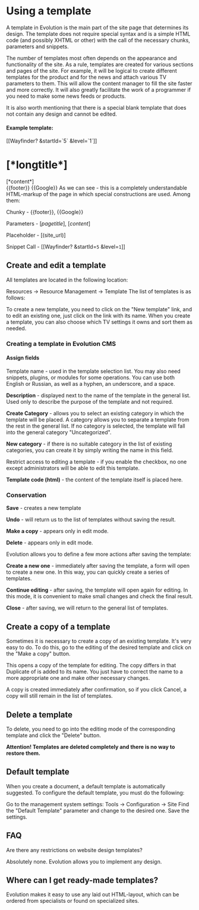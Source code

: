 # Using a template
A template in Evolution is the main part of the site page that determines its design. The template does not require special syntax and is a simple HTML code (and possibly XHTML or other) with the call of the necessary chunks, parameters and snippets.

The number of templates most often depends on the appearance and functionality of the site. As a rule, templates are created for various sections and pages of the site. For example, it will be logical to create different templates for the product and for the news and attach various TV parameters to them. This will allow the content manager to fill the site faster and more correctly. It will also greatly facilitate the work of a programmer if you need to make some news feeds or products.

It is also worth mentioning that there is a special blank template that does not contain any design and cannot be edited.

#### Example template:
<html>
    <head>
        <title>[*pagetitle*]</title>
        <link href="[(site_url)]/style.css" rel="stylesheet">
    </head>
    <body>
        <div class="menu">
            [[Wayfinder? &startId=`5` &level=`1`]]
        </div>
        <div class="outer">
            <div class="main">
            <h1>[*longtitle*]</h1>
                [*content*]
            </div>
        </div>
        {{footer}}
        {{Google}}
    </body>
</html>
As we can see - this is a completely understandable HTML-markup of the page in which special constructions are used. Among them:

Chunky - {{footer}}, {{Google}}

Parameters - [*pagetitle*], [*content*]

Placeholder - [(site_url)]

Snippet Call - [[Wayfinder? &startId=`5` &level=`1`]]

## Create and edit a template
All templates are located in the following location:

Resources → Resource Management → Template The list of templates is as follows:

To create a new template, you need to click on the "New template" link, and to edit an existing one, just click on the link with its name. When you create a template, you can also choose which TV settings it owns and sort them as needed.

### Creating a template in Evolution CMS
#### Assign fields
Template name - used in the template selection list. You may also need snippets, plugins, or modules for some operations. You can use both English or Russian, as well as a hyphen, an underscore, and a space.

**Description** - displayed next to the name of the template in the general list. Used only to describe the purpose of the template and not required.

**Create Category** - allows you to select an existing category in which the template will be placed. A category allows you to separate a template from the rest in the general list. If no category is selected, the template will fall into the general category "Uncategorized".

**New category** - if there is no suitable category in the list of existing categories, you can create it by simply writing the name in this field.

Restrict access to editing a template - if you enable the checkbox, no one except administrators will be able to edit this template.

**Template code (html)** - the content of the template itself is placed here.

### Conservation
**Save** - creates a new template

**Undo** - will return us to the list of templates without saving the result.

**Make a copy** - appears only in edit mode.

**Delete** - appears only in edit mode.

Evolution allows you to define a few more actions after saving the template:

**Create a new one** - immediately after saving the template, a form will open to create a new one. In this way, you can quickly create a series of templates.

**Continue editing** - after saving, the template will open again for editing. In this mode, it is convenient to make small changes and check the final result.

**Close** - after saving, we will return to the general list of templates.

## Create a copy of a template
Sometimes it is necessary to create a copy of an existing template. It's very easy to do. To do this, go to the editing of the desired template and click on the "Make a copy" button.

This opens a copy of the template for editing. The copy differs in that Duplicate of is added to its name. You just have to correct the name to a more appropriate one and make other necessary changes.

A copy is created immediately after confirmation, so if you click Cancel, a copy will still remain in the list of templates.

## Delete a template
To delete, you need to go into the editing mode of the corresponding template and click the "Delete" button.

**Attention! Templates are deleted completely and there is no way to restore them.**

## Default template
When you create a document, a default template is automatically suggested. To configure the default template, you must do the following:

Go to the management system settings: Tools → Configuration → Site Find the "Default Template" parameter and change to the desired one. Save the settings.

## FAQ
Are there any restrictions on website design templates?

Absolutely none. Evolution allows you to implement any design.

## Where can I get ready-made templates?
Evolution makes it easy to use any laid out HTML-layout, which can be ordered from specialists or found on specialized sites.
